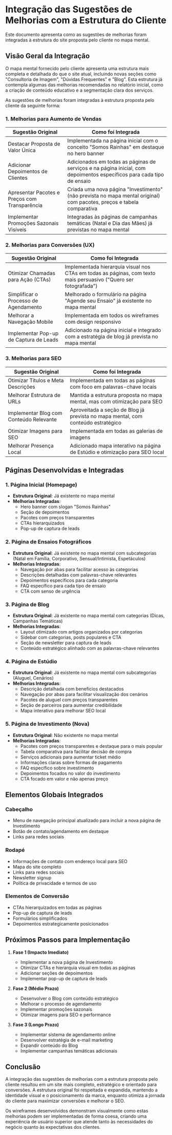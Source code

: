 # Integração das Sugestões de Melhorias com a Estrutura do Cliente

Este documento apresenta como as sugestões de melhorias foram integradas à estrutura do site proposta pelo cliente no mapa mental.

## Visão Geral da Integração

O mapa mental fornecido pelo cliente apresenta uma estrutura mais completa e detalhada do que o site atual, incluindo novas seções como "Consultoria de Imagem", "Dúvidas Frequentes" e "Blog". Esta estrutura já contempla algumas das melhorias recomendadas no relatório inicial, como a criação de conteúdo educativo e a segmentação clara dos serviços.

As sugestões de melhorias foram integradas à estrutura proposta pelo cliente da seguinte forma:

### 1. Melhorias para Aumento de Vendas

| Sugestão Original | Como foi Integrada |
|-------------------|-------------------|
| Destacar Proposta de Valor Única | Implementada na página inicial com o conceito "Somos Rainhas" em destaque no hero banner |
| Adicionar Depoimentos de Clientes | Adicionados em todas as páginas de serviços e na página inicial, com depoimentos específicos para cada tipo de ensaio |
| Apresentar Pacotes e Preços com Transparência | Criada uma nova página "Investimento" (não prevista no mapa mental original) com pacotes, preços e tabela comparativa |
| Implementar Promoções Sazonais Visíveis | Integradas às páginas de campanhas temáticas (Natal e Dia das Mães) já previstas no mapa mental |

### 2. Melhorias para Conversões (UX)

| Sugestão Original | Como foi Integrada |
|-------------------|-------------------|
| Otimizar Chamadas para Ação (CTAs) | Implementada hierarquia visual nos CTAs em todas as páginas, com texto mais persuasivo ("Quero ser fotografada") |
| Simplificar o Processo de Agendamento | Melhorado o formulário na página "Agende seu Ensaio" já existente no mapa mental |
| Melhorar a Navegação Mobile | Implementada em todos os wireframes com design responsivo |
| Implementar Pop-up de Captura de Leads | Adicionado na página inicial e integrado com a estratégia de blog já prevista no mapa mental |

### 3. Melhorias para SEO

| Sugestão Original | Como foi Integrada |
|-------------------|-------------------|
| Otimizar Títulos e Meta Descrições | Implementada em todas as páginas com foco em palavras-chave locais |
| Melhorar Estrutura de URLs | Mantida a estrutura proposta no mapa mental, mas com otimização para SEO |
| Implementar Blog com Conteúdo Relevante | Aproveitada a seção de Blog já prevista no mapa mental, com conteúdo estratégico |
| Otimizar Imagens para SEO | Implementada em todas as galerias de imagens |
| Melhorar Presença Local | Adicionado mapa interativo na página de Estúdio e otimização para SEO local |

## Páginas Desenvolvidas e Integradas

### 1. Página Inicial (Homepage)
- **Estrutura Original**: Já existente no mapa mental
- **Melhorias Integradas**:
  - Hero banner com slogan "Somos Rainhas"
  - Seção de depoimentos
  - Pacotes com preços transparentes
  - CTAs hierarquizados
  - Pop-up de captura de leads

### 2. Página de Ensaios Fotográficos
- **Estrutura Original**: Já existente no mapa mental com subcategorias (Natal em Família, Corporativo, Sensual/Intimista, Espetáculos)
- **Melhorias Integradas**:
  - Navegação por abas para facilitar acesso às categorias
  - Descrições detalhadas com palavras-chave relevantes
  - Depoimentos específicos para cada categoria
  - FAQ específico para cada tipo de ensaio
  - CTA com senso de urgência

### 3. Página de Blog
- **Estrutura Original**: Já existente no mapa mental com categorias (Dicas, Campanhas Temáticas)
- **Melhorias Integradas**:
  - Layout otimizado com artigos organizados por categorias
  - Sidebar com categorias, posts populares e CTA
  - Seção de newsletter para captura de leads
  - Conteúdo estratégico alinhado com as palavras-chave relevantes

### 4. Página de Estúdio
- **Estrutura Original**: Já existente no mapa mental com subcategorias (Aluguel, Cenários)
- **Melhorias Integradas**:
  - Descrição detalhada com benefícios destacados
  - Navegação por abas para facilitar visualização dos cenários
  - Pacotes de aluguel com preços transparentes
  - Seção de parceiros para aumentar credibilidade
  - Mapa interativo para melhorar SEO local

### 5. Página de Investimento (Nova)
- **Estrutura Original**: Não existente no mapa mental
- **Melhorias Integradas**:
  - Pacotes com preços transparentes e destaque para o mais popular
  - Tabela comparativa para facilitar decisão de compra
  - Serviços adicionais para aumentar ticket médio
  - Informações claras sobre formas de pagamento
  - FAQ específico sobre investimento
  - Depoimentos focados no valor do investimento
  - CTA focado em valor e não apenas preço

## Elementos Globais Integrados

### Cabeçalho
- Menu de navegação principal atualizado para incluir a nova página de Investimento
- Botão de contato/agendamento em destaque
- Links para redes sociais

### Rodapé
- Informações de contato com endereço local para SEO
- Mapa do site completo
- Links para redes sociais
- Newsletter signup
- Política de privacidade e termos de uso

### Elementos de Conversão
- CTAs hierarquizados em todas as páginas
- Pop-up de captura de leads
- Formulários simplificados
- Depoimentos estrategicamente posicionados

## Próximos Passos para Implementação

1. **Fase 1 (Impacto Imediato)**
   - Implementar a nova página de Investimento
   - Otimizar CTAs e hierarquia visual em todas as páginas
   - Adicionar seções de depoimentos
   - Implementar pop-up de captura de leads

2. **Fase 2 (Médio Prazo)**
   - Desenvolver o Blog com conteúdo estratégico
   - Melhorar o processo de agendamento
   - Implementar promoções sazonais
   - Otimizar imagens para SEO e performance

3. **Fase 3 (Longo Prazo)**
   - Implementar sistema de agendamento online
   - Desenvolver estratégia de e-mail marketing
   - Expandir conteúdo do Blog
   - Implementar campanhas temáticas adicionais

## Conclusão

A integração das sugestões de melhorias com a estrutura proposta pelo cliente resultou em um site mais completo, estratégico e orientado para conversões. A estrutura original foi respeitada e expandida, mantendo a identidade visual e o posicionamento da marca, enquanto otimiza a jornada do cliente para maximizar conversões e melhorar o SEO.

Os wireframes desenvolvidos demonstram visualmente como estas melhorias podem ser implementadas de forma coesa, criando uma experiência de usuário superior que atende tanto às necessidades do negócio quanto às expectativas dos clientes.
